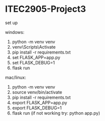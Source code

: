 # ITEC2905-Project3

set up

windows:
1. python -m venv venv
2. venv\Scripts\Activate
3. pip install -r requirements.txt
4. set FLASK_APP=app.py
5. set FLASK_DEBUG=1
6. flask run

mac/linux:
1. python -m venv venv
2. source venv/bin/activate
3. pip install -r requirements.txt
4. export FLASK_APP=app.py
5. export FLASK_DEBUG=1
6. flask run (if not working try: python app.py)
